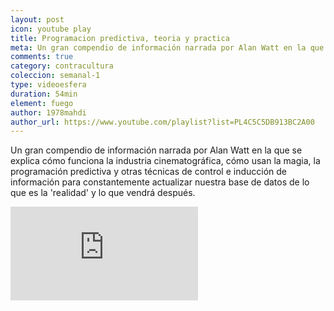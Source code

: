 ```yaml
---
layout: post
icon: youtube play
title: Programacion predictiva, teoria y practica
meta: Un gran compendio de información narrada por Alan Watt en la que se explica cómo funciona la industria cinematográfica, cómo usan la magia, la programación predictiva y otras técnicas de control e inducción de información.
comments: true
category: contracultura
coleccion: semanal-1
type: videoesfera
duration: 54min
element: fuego
author: 1978mahdi
author_url: https://www.youtube.com/playlist?list=PL4C5C5DB913BC2A00
---
```


<p>
	Un gran compendio de información narrada por Alan Watt en la que se explica cómo funciona la industria cinematográfica, cómo usan la magia, la programación predictiva y otras técnicas de control e inducción de información para constantemente actualizar nuestra base de datos de lo que es la 'realidad' y lo que vendrá después.
</p>
<div class="video">
  <div class="video-wrapper">
	<iframe src="https://www.youtube.com/embed/7qN8kMl8Jdo" frameborder="0" allowfullscreen></iframe>
  </div>
</div>
